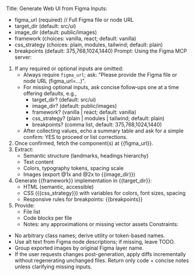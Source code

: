 Title: Generate Web UI from Figma
Inputs:
  - figma_url (required)  // Full Figma file or node URL
  - target_dir (default: src/ui)
  - image_dir (default: public/images)
  - framework (choices: vanilla, react; default: vanilla)
  - css_strategy (choices: plain, modules, tailwind; default: plain)
  - breakpoints (default: 375,768,1024,1440)
Prompt:
Using the Figma MCP server:
1. If any required or optional inputs are omitted:
   - Always require `figma_url`; ask: "Please provide the Figma file or node URL (figma_url=...)".
   - For missing optional inputs, ask concise follow‑ups one at a time offering defaults, e.g.,
     - target_dir? (default: src/ui)
     - image_dir? (default: public/images)
     - framework? (vanilla | react; default: vanilla)
     - css_strategy? (plain | modules | tailwind; default: plain)
     - breakpoints? (comma list, default: 375,768,1024,1440)
   - After collecting values, echo a summary table and ask for a simple confirm: YES to proceed or list corrections.
2. Once confirmed, fetch the component(s) at {{figma_url}}.
3. Extract:
   - Semantic structure (landmarks, headings hierarchy)
   - Text content
   - Colors, typography tokens, spacing scale
   - Images (export @1x and @2x to {{image_dir}})
4. Generate {{framework}} implementation in {{target_dir}}:
   - HTML (semantic, accessible)
   - CSS ({{css_strategy}}) with variables for colors, font sizes, spacing
   - Responsive rules for breakpoints: {{breakpoints}}
5. Provide:
   - File list
   - Code blocks per file
   - Notes: any approximations or missing vector assets
Constraints:
- No arbitrary class names; derive utility or token-based names.
- Use alt text from Figma node descriptions; if missing, leave TODO.
- Group exported images by original Figma layer name.
- If the user requests changes post-generation, apply diffs incrementally without regenerating unchanged files.
Return only code + concise notes unless clarifying missing inputs.

